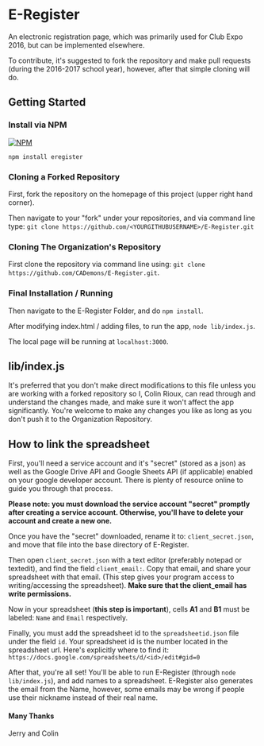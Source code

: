 # E-Register
An electronic registration page, which was primarily used for Club Expo 2016,
but can be implemented elsewhere. 

To contribute, it's suggested to fork the repository and make pull requests
(during the 2016-2017 school year), however, after that simple cloning will do. 

## Getting Started
### Install via NPM 
[![NPM](https://nodei.co/npm/eregister.png)](https://nodei.co/npm/eregister/)

`npm install eregister`


### Cloning a Forked Repository
First, fork the repository on the homepage of this project (upper right hand
corner). 

Then navigate to your "fork" under your repositories, and via command line
type:
`git clone https://github.com/<YOURGITHUBUSERNAME>/E-Register.git`

### Cloning The Organization's Repository
First clone the repository via command line using: `git clone
https://github.com/CADemons/E-Register.git`.

### Final Installation / Running
Then navigate to the E-Register Folder, and do `npm install`. 

After modifying index.html / adding files, to run the app, `node lib/index.js`.

The local page will be running at `localhost:3000`.

## lib/index.js

It's preferred that you don't make direct modifications to this file unless you
are working with a forked repository so I, Colin Rioux, can read through and
understand the changes made, and make sure it won't affect the app
significantly. You're welcome to make any changes you like as long as you don't
push it to the Organization Repository. 

## How to link the spreadsheet

First, you'll need a service account and it's "secret" (stored as a json) as well as the
Google Drive API and Google Sheets API (if applicable) enabled on your google
developer account. There is plenty of resource online to guide you through that
process. 

**Please note: you must download the service account "secret" promptly after
creating a service account. Otherwise, you'll have to delete your account and
create a new one.**

Once you have the "secret" downloaded, rename it to: `client_secret.json`, and
move that file into the base directory of E-Register. 

Then open `client_secret.json` with a text editor (preferably notepad or
textedit), and find the field `client_email:`. Copy that email, and share your
spreadsheet with that email. (This step gives your program access to
writing/accessing the spreadsheet). **Make sure that the client_email has write
permissions.**

Now in your spreadsheet (**this step is important**), cells **A1** and **B1**
must be labeled: `Name` and `Email` respectively.

Finally, you must add the spreadsheet id to the `spreadsheetid.json` file under
the field `id`. Your spreadsheet id is the number located in the spreadsheet
url.
Here's explicitly where to find it: `https://docs.google.com/spreadsheets/d/<id>/edit#gid=0`

After that, you're all set! You'll be able to run E-Register (through `node
lib/index.js`), and add names to a spreadsheet. E-Register also generates the
email from the Name, however, some emails may be wrong if people use their
nickname instead of their real name. 


#### Many Thanks
Jerry and Colin 


